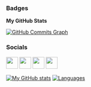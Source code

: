 <!--
**jonnekaunisto/jonnekaunisto** is a ✨ _special_ ✨ repository because its `README.md` (this file) appears on your GitHub profile.

Here are some ideas to get you started:

- 🔭 I’m currently working on ...
- 🌱 I’m currently learning ...
- 👯 I’m looking to collaborate on ...
- 🤔 I’m looking for help with ...
- 💬 Ask me about ...
- 📫 How to reach me: ...
- 😄 Pronouns: ...
- ⚡ Fun fact: ...
-->
### Badges
<b>My GitHub Stats</b>

<a
                      href="https://github.com/Sam-Radnus"><img src="https://activity-graph.herokuapp.com/graph?username=Sam-Radnus&bg_color=1c1917&color=ffffff&line=0891b2&point=ffffff&area_color=1c1917&area=true&hide_border=true&custom_title=GitHub%20Commits%20Graph" alt="GitHub Commits Graph" /></a>

### Socials
                  
<p align="left">
<a href="https://github.com/Sam-Radnus" target="_blank" rel="noreferrer"><img src="https://raw.githubusercontent.com/danielcranney/readme-generator/main/public/icons/socials/github-dark.svg" width="32" height="32" /></a>
  <a href="https://medium.com/@samradnus2001" target="_blank" rel="noreferrer"><img src="https://raw.githubusercontent.com/danielcranney/readme-generator/main/public/icons/socials/medium.svg" width="32" height="32" /></a>
  <a href="https://www.linkedin.com/in/sambath-s-97bb691b5/" target="_blank" rel="noreferrer"><img src="https://raw.githubusercontent.com/danielcranney/readme-generator/main/public/icons/socials/linkedin.svg" width="32" height="32" /></a>
  <a href="https://twitter.com/Public_Void_Sam" target="_blank" rel="noreferrer"><img src="https://raw.githubusercontent.com/danielcranney/readme-generator/main/public/icons/socials/twitter.svg" width="32" height="32" /></a></p>

[![My GitHub stats](https://github-readme-stats.vercel.app/api?username=sam-radnus&count_private=true&show_icons=true&theme=tokyonight)](https://github.com/Sam-Radnus?tab=repositories)
[![Languages](https://github-readme-stats.vercel.app/api/top-langs/?username=sam-radnus&layout=compact&theme=tokyonight)](https://github.com/Sam-Radnus?tab=repositories)






